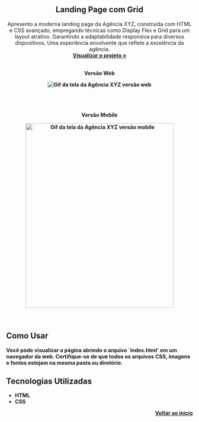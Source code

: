 <div align="center">

  <h2 align="center">Landing Page com Grid</h2>

  <p align="center">
    Apresento a moderna landing page da Agência XYZ, construída com HTML e CSS avançado, empregando técnicas como Display Flex e Grid para um layout atrativo. Garantindo a adaptabilidade responsiva para diversos dispositivos. Uma experiência envolvente que reflete a excelência da agência.
    <br />
    <a href="https://moniquecarvalho.github.io/landing-page-com-grid/"><strong>Visualizar o projeto »</strong></a>
    <br />
    <br />
  </p>
  <p><b>Versão Web</p>
  <img src="./src/images/web.gif" alt="Gif da tela da Agência XYZ versão web">
   <br />
   <br />
   <br />
   <br />

   <p><b>Versão Mobile</p>
  <img src="./src/images/mobile.gif" alt="Gif da tela da Agência XYZ versão mobile" width="400" height="500" >
</div>
<br />
<br />

## Como Usar
Você pode visualizar a página abrindo o arquivo ´index.html' em um navegador da web. Certifique-se de que todos os arquivos CSS, imagens e fontes estejam na mesma pasta ou diretório.


## Tecnologias Utilizadas

- HTML
- CSS
<p align="right"><a href="#readme-top">Voltar ao  inicio</a></p>







